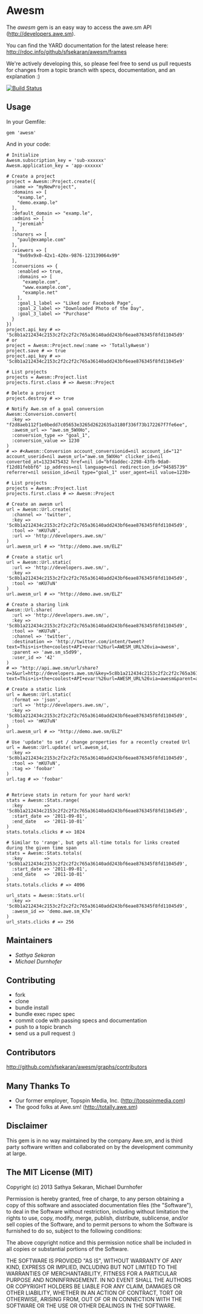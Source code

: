 # Awesm #

The *awesm* gem is an easy way to access the awe.sm API (http://developers.awe.sm).

You can find the YARD documentation for the latest release here: http://rdoc.info/github/sfsekaran/awesm/frames

We're actively developing this, so please
feel free to send us pull requests for changes
from a topic branch with specs,
documentation, and an explanation :)

[![Build Status](https://travis-ci.org/sfsekaran/awesm.png)](https://travis-ci.org/sfsekaran/awesm)

## Usage ##

In your Gemfile:

    gem 'awesm'

And in your code:

    # Initialize
    Awesm.subscription_key = 'sub-xxxxxx'
    Awesm.application_key = 'app-xxxxxx'

    # Create a project
    project = Awesm::Project.create({
      :name => "myNewProject",
      :domains => [
        "examp.le",
        "demo.examp.le"
      ],
      :default_domain => "examp.le",
      :admins => [
        "jeremiah"
      ],
      :sharers => [
        "paul@example.com"
      ],
      :viewers => [
        "9x69x9x0-42x1-420x-9876-123139064x99"
      ],
      :conversions => {
        :enabled => true,
        :domains => [
          "example.com",
          "www.example.com",
          "example.net"
        ],
        :goal_1_label => "Liked our Facebook Page",
        :goal_2_label => "Downloaded Photo of the Day",
        :goal_3_label => "Purchase"
      }
    })
    project.api_key # => '5c8b1a212434c2153c2f2c2f2c765a36140add243bf6eae876345f8fd11045d9'
    # or
    project = Awesm::Project.new(:name => 'TotallyAwesm')
    project.save # => true
    project.api_key # => '5c8b1a212434c2153c2f2c2f2c765a36140add243bf6eae876345f8fd11045e9'

    # List projects
    projects = Awesm::Project.list
    projects.first.class # => Awesm::Project

    # Delete a project
    project.destroy # => true

    # Notify Awe.sm of a goal conversion
    Awesm::Conversion.convert(
      :key => "f2d8aeb112f1e0bedd7c05653e3265d2622635a3180f336f73b172267f7fe6ee",
      :awesm_url => "awe.sm_5WXHo",
      :conversion_type => "goal_1",
      :conversion_value => 1230
    )
    # => #<Awesm::Conversion account_conversionid=nil account_id="12" account_userid=nil awesm_url="awe.sm_5WXHo" clicker_id=nil converted_at=1323475432 href=nil id="bfdaddec-2298-43fb-9da0-f12d81febbf6" ip_address=nil language=nil redirection_id="94585739" referrer=nil session_id=nil type="goal_1" user_agent=nil value=1230>

    # List projects
    projects = Awesm::Project.list
    projects.first.class # => Awesm::Project

    # Create an awesm url
    url = Awesm::Url.create(
      :channel => 'twitter',
      :key => '5c8b1a212434c2153c2f2c2f2c765a36140add243bf6eae876345f8fd11045d9',
      :tool => 'mKU7uN',
      :url => 'http://developers.awe.sm/'
    )
    url.awesm_url # => "http://demo.awe.sm/ELZ"

    # Create a static url
    url = Awesm::Url.static(
      :url => 'http://developers.awe.sm/',
      :key => '5c8b1a212434c2153c2f2c2f2c765a36140add243bf6eae876345f8fd11045d9',
      :tool => 'mKU7uN'
    )
    url.awesm_url # => "http://demo.awe.sm/ELZ"

    # Create a sharing link
    Awesm::Url.share(
      :url => 'http://developers.awe.sm/',
      :key => '5c8b1a212434c2153c2f2c2f2c765a36140add243bf6eae876345f8fd11045d9',
      :tool => 'mKU7uN',
      :channel => 'twitter',
      :destination => 'http://twitter.com/intent/tweet?text=This+is+the+coolest+API+evar!%26url=AWESM_URL%26via=awesm',
      :parent => 'awe.sm_s5d99',
      :user_id => '42'
    )
    # => "http://api.awe.sm/url/share?v=3&url=http://developers.awe.sm/&key=5c8b1a212434c2153c2f2c2f2c765a36140add243bf6eae876345f8fd11045d9&tool=mKU7uN&channel=twitter&destination=http://twitter.com/intent/tweet?text=This+is+the+coolest+API+evar!%26url=AWESM_URL%26via=awesm&parent=awe.sm_s5d99&user_id=42"

    # Create a static link
    url = Awesm::Url.static(
      :format => 'json',
      :url => 'http://developers.awe.sm/',
      :key => '5c8b1a212434c2153c2f2c2f2c765a36140add243bf6eae876345f8fd11045d9',
      :tool => 'mKU7uN'
    )
    url.awesm_url # => "http://demo.awe.sm/ELZ"

	# Use 'update' to set / change properties for a recently created Url
	url = Awesm::Url.update( url.awesm_id,
	  :key => '5c8b1a212434c2153c2f2c2f2c765a36140add243bf6eae876345f8fd11045d9',
      :tool => 'mKU7uN', 
      :tag => 'foobar'
    )
    url.tag # => 'foobar'


    # Retrieve stats in return for your hard work!
    stats = Awesm::Stats.range(
      :key        => '5c8b1a212434c2153c2f2c2f2c765a36140add243bf6eae876345f8fd11045d9',
      :start_date => '2011-09-01',
      :end_date   => '2011-10-01'
    )
    stats.totals.clicks # => 1024

	# Similar to 'range', but gets all-time totals for links created during the given time span
    stats = Awesm::Stats.totals(
      :key        => '5c8b1a212434c2153c2f2c2f2c765a36140add243bf6eae876345f8fd11045d9',
      :start_date => '2011-09-01',
      :end_date   => '2011-10-01'
    )
    stats.totals.clicks # => 4096

    url_stats = Awesm::Stats.url(
      :key => '5c8b1a212434c2153c2f2c2f2c765a36140add243bf6eae876345f8fd11045d9',
      :awesm_id => 'demo.awe.sm_K7e'
    )
    url_stats.clicks # => 256

## Maintainers ##

* *Sathya Sekaran*
* *Michael Durnhofer*

## Contributing ##

* fork
* clone
* bundle install
* bundle exec rspec spec
* commit code with passing specs and documentation
* push to a topic branch
* send us a pull request :)

## Contributors ##

http://github.com/sfsekaran/awesm/graphs/contributors

## Many Thanks To ##

* Our former employer, Topspin Media, Inc. (http://topspinmedia.com)
* The good folks at Awe.sm! (http://totally.awe.sm)

## Disclaimer ##

This gem is in no way maintained by the company Awe.sm, and is third party software written and collaborated on by the development community at large.

## The MIT License (MIT) ##

Copyright (c) 2013 Sathya Sekaran, Michael Durnhofer

Permission is hereby granted, free of charge, to any person obtaining a copy of this software and associated documentation files (the "Software"), to deal in the Software without restriction, including without limitation the rights to use, copy, modify, merge, publish, distribute, sublicense, and/or sell copies of the Software, and to permit persons to whom the Software is furnished to do so, subject to the following conditions:

The above copyright notice and this permission notice shall be included in all copies or substantial portions of the Software.

THE SOFTWARE IS PROVIDED "AS IS", WITHOUT WARRANTY OF ANY KIND, EXPRESS OR IMPLIED, INCLUDING BUT NOT LIMITED TO THE WARRANTIES OF MERCHANTABILITY, FITNESS FOR A PARTICULAR PURPOSE AND NONINFRINGEMENT. IN NO EVENT SHALL THE AUTHORS OR COPYRIGHT HOLDERS BE LIABLE FOR ANY CLAIM, DAMAGES OR OTHER LIABILITY, WHETHER IN AN ACTION OF CONTRACT, TORT OR OTHERWISE, ARISING FROM, OUT OF OR IN CONNECTION WITH THE SOFTWARE OR THE USE OR OTHER DEALINGS IN THE SOFTWARE.

